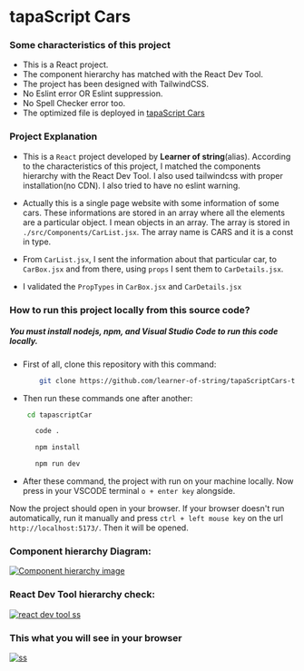 # tapaScript Cars

### Some characteristics of this project

- This is a React project.
- The component hierarchy has matched with the React Dev Tool.
- The project has been designed with TailwindCSS.
- No Eslint error OR Eslint suppression.
- No Spell Checker error too.
- The optimized file is deployed in [tapaScript Cars](https://superb-yeot-414500.netlify.app/)

### Project Explanation

- This is a `React` project developed by **Learner of string**(alias). According to the characteristics of this project, I matched the components hierarchy with the React Dev Tool. I also used tailwindcss with proper installation(no CDN). I also tried to have no eslint warning.

- Actually this is a single page website with some information of some cars. These informations are stored in an array where all the elements are a particular object. I mean objects in an array. The array is stored in `./src/Components/CarList.jsx`. The array name is CARS and it is a const in type.

- From `CarList.jsx`, I sent the information about that particular car, to `CarBox.jsx` and from there, using `props` I sent them to `CarDetails.jsx`.

- I validated the `PropTypes` in `CarBox.jsx` and `CarDetails.jsx`

### How to run this project locally from this source code?

##### You must install nodejs, npm, and Visual Studio Code to run this code locally.

- First of all, clone this repository with this command:

  ```bash
      git clone https://github.com/learner-of-string/tapaScriptCars-task-02.git
  ```

- Then run these commands one after another:

  ```bash
   cd tapascriptCar
  ```

  ```bash
     code .
  ```

  ```bash
     npm install
  ```

  ```bash
     npm run dev
  ```

- After these command, the project with run on your machine locally. Now press in your VSCODE terminal `o + enter key` alongside.

Now the project should open in your browser. If your browser doesn't run automatically, run it manually and press `ctrl + left mouse key` on the url `http://localhost:5173/`. Then it will be opened.

### Component hierarchy Diagram:

[![Component hierarchy image](image)](./src/assets/uxDiagram.jpg)

### React Dev Tool hierarchy check:

[![react dev tool ss](image)](./src/assets/reactDevTool.png)

### This what you will see in your browser

[![ss](image)](./src/assets/UX.png)
